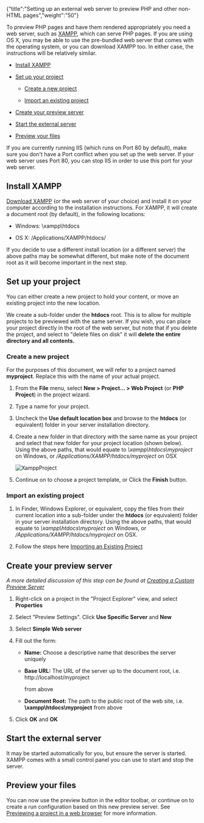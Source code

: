 {"title":"Setting up an external web server to preview PHP and other non-HTML pages","weight":"50"} 

To preview PHP pages and have them rendered appropriately you need a web server, such as [XAMPP](http://www.apachefriends.org/en/xampp.html), which can serve PHP pages. If you are using OS X, you may be able to use the pre-bundled web server that comes with the operating system, or you can download XAMPP too. In either case, the instructions will be relatively similar.

*   [Install XAMPP](#InstallXAMPP)
    
*   [Set up your project](#Setupyourproject)
    
    *   [Create a new project](#Createanewproject)
        
    *   [Import an existing project](#Importanexistingproject)
        
*   [Create your preview server](#Createyourpreviewserver)
    
*   [Start the external server](#Starttheexternalserver)
    
*   [Preview your files](#Previewyourfiles)
    

If you are currently running IIS (which runs on Port 80 by default), make sure you don't have a Port conflict when you set up the web server. If your web server uses Port 80, you can stop IIS in order to use this port for your web server.

## Install XAMPP

[Download XAMPP](http://www.apachefriends.org/en/xampp.html) (or the web server of your choice) and install it on your computer according to the installation instructions. For XAMPP, it will create a document root (by default), in the following locations:

*   Windows: \\xampp\\htdocs
    
*   OS X: /Applications/XAMPP/htdocs/
    

If you decide to use a different install location (or a different server) the above paths may be somewhat different, but make note of the document root as it will become important in the next step.

## Set up your project

You can either create a new project to hold your content, or move an existing project into the new location.

We create a sub-folder under the **htdocs** root. This is to allow for multiple projects to be previewed with the same server. If you wish, you can place your project directly in the root of the web server, but note that if you delete the project, and select to "delete files on disk" it will **delete the entire directory and all contents.**

### Create a new project

For the purposes of this document, we will refer to a project named **myproject**. Replace this with the name of your actual project.

1.  From the **File** menu, select **New > Project... > Web Project** (or **PHP Project**) in the project wizard.
    
2.  Type a name for your project.
    
3.  Uncheck the **Use default location box** and browse to the **htdocs** (or equivalent) folder in your server installation directory.
    
4.  Create a new folder in that directory with the same name as your project and select that new folder for your project location (shown below). Using the above paths, that would equate to _\\xampp\\htdocs\\myproject_ on Windows, or _/Applications/XAMPP/htdocs/myproject_ on OSX
    
    ![XamppProject](/Images/appc/download/attachments/30083123/XamppProject.png)
5.  Continue on to choose a project template, or Click the **Finish** button.
    

### Import an existing project

1.  In Finder, Windows Explorer, or equivalent, copy the files from their current location into a sub-folder under the **htdocs** (or equivalent) folder in your server installation directory. Using the above paths, that would equate to _\\xampp\\htdocs\\myproject_ on Windows, or _/Applications/XAMPP/htdocs/myproject_ on OSX.
    
2.  Follow the steps here [Importing an Existing Project](/docs/appc/Axway_Appcelerator_Studio/Axway_Appcelerator_Studio_Guide/Basic_Concepts/Working_with_Projects/Importing_an_Existing_Project/)
    

## Create your preview server

_A more detailed discussion of this step can be found at [Creating a Custom Preview Server](/docs/appc/Axway_Appcelerator_Studio/Axway_Appcelerator_Studio_Guide/Web_Development/Previewing/Creating_a_Custom_Preview_Server/)_

1.  Right-click on a project in the "Project Explorer" view, and select **Properties**
    
2.  Select "Preview Settings". Click **Use Specific Server** and **New**
    
3.  Select **Simple Web server**
    
4.  Fill out the form:
    
    *   **Name:** Choose a descriptive name that describes the server uniquely
        
    *   **Base URL:** The URL of the server up to the document root, i.e.  
        http://localhost/myproject
        
        from above
        
    *   **Document Root:** The path to the public root of the web site, i.e. **\\xampp\\htdocs\\myproject** from above
        
    
5.  Click **OK** and **OK**
    

## Start the external server

It may be started automatically for you, but ensure the server is started. XAMPP comes with a small control panel you can use to start and stop the server.

## Preview your files

You can now use the preview button in the editor toolbar, or continue on to create a run configuration based on this new preview server. See [Previewing a project in a web browser](/docs/appc/Axway_Appcelerator_Studio/Axway_Appcelerator_Studio_Guide/Web_Development/Previewing/Previewing_a_project_in_a_web_browser/) for more information.